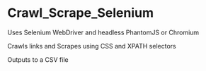 # Crawl_Scrape_Selenium

Uses Selenium WebDriver and headless PhantomJS or Chromium

Crawls links and Scrapes using CSS and XPATH selectors

Outputs to a CSV file

